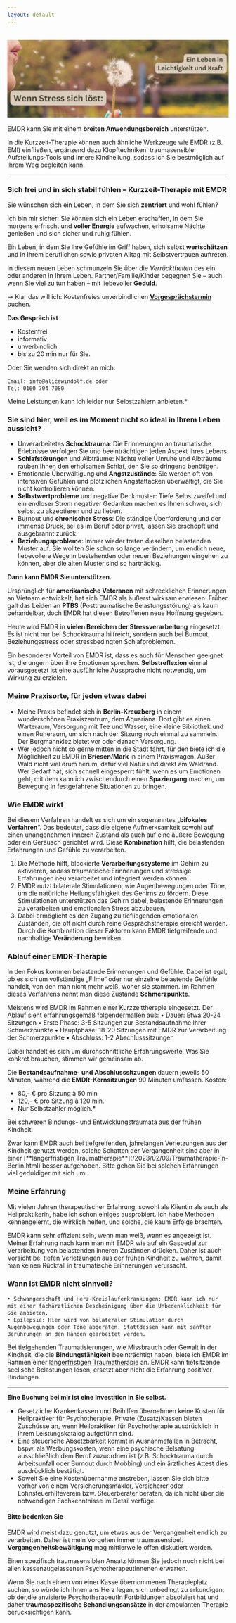 ```yaml
---
layout: default
---
```

<br/>
<img src="/assets/2024-07-13-EMDR-Kurzzeit-Therapie.jpg" alt="" style="max-width:100%"/>

<p></p>

EMDR kann Sie mit einem **breiten Anwendungsbereich** unterstützen. 

In die Kurzzeit-Therapie können auch ähnliche Werkzeuge wie EMDR (z.B. EMI) einfließen, ergänzend dazu Klopftechniken, traumasensible Aufstellungs-Tools und Innere Kindheilung, sodass ich Sie bestmöglich auf Ihrem Weg begleiten kann. 

----

### Sich frei und in sich stabil fühlen – Kurzzeit-Therapie mit EMDR
Sie wünschen sich ein Leben, in dem Sie sich **zentriert** und wohl fühlen?  

Ich bin mir sicher: Sie können sich ein Leben erschaffen, in dem Sie morgens erfrischt und **voller Energie** aufwachen, erholsame Nächte genießen und sich sicher und ruhig fühlen. 

Ein Leben, in dem Sie Ihre Gefühle im Griff haben, sich selbst **wertschätzen** und in Ihrem beruflichen sowie privaten Alltag mit Selbstvertrauen auftreten. 

In diesem neuen Leben schmunzeln Sie über die _Verrücktheiten_ des ein oder anderen in Ihrem Leben. Partner/Familie/Kinder begegnen Sie – auch  wenn Sie viel zu tun haben – mit liebevoller **Geduld**.

→ Klar das will ich: Kostenfreies unverbindlichen [**Vorgesprächstermin**](https://traumatherapie.youcanbook.me) buchen.

**Das Gespräch ist**
- Kostenfrei
- informativ
- unverbindlich
- bis zu 20 min nur für Sie.

Oder Sie wenden sich direkt an mich:

    Email: info@alicewindolf.de oder
    Tel: 0160 704 7080

Meine Leistungen kann ich leider nur Selbstzahlern anbieten.* 


### Sie sind hier, weil es im Moment nicht so ideal in Ihrem Leben aussieht?
- Unverarbeitetes **Schocktrauma**: Die Erinnerungen an traumatische Erlebnisse verfolgen Sie und beeinträchtigen jeden Aspekt Ihres Lebens.
- **Schlafstörungen** und Albträume: Nächte voller Unruhe und Albträume rauben Ihnen den erholsamen Schlaf, den Sie so dringend benötigen.
- Emotionale Überwältigung und **Angstzustände**: Sie werden oft von intensiven Gefühlen und plötzlichen Angstattacken überwältigt, die Sie nicht kontrollieren können.
- **Selbstwertprobleme** und negative Denkmuster: Tiefe Selbstzweifel und ein endloser Strom negativer Gedanken machen es Ihnen schwer, sich selbst zu akzeptieren und zu lieben.
- Burnout und **chronischer Stress**: Die ständige Überforderung und der immense Druck, sei es im Beruf oder privat, lassen Sie erschöpft und ausgebrannt zurück.
- **Beziehungsprobleme**: Immer wieder treten dieselben belastenden Muster auf. Sie wollten Sie schon so lange verändern, um endlich neue, liebevollere Wege in bestehenden oder neuen Beziehungen eingehen zu können, aber die alten Muster sind so hartnäckig. 

**Dann kann EMDR Sie unterstützen.**

Ursprünglich für **amerikanische Veteranen** mit schrecklichen Erinnerungen an Vietnam entwickelt, hat sich EMDR als äußerst wirksam erwiesen. Früher galt das Leiden an **PTBS** (Posttraumatische Belastungsstörung) als kaum behandelbar, doch EMDR hat diesen Betroffenen neue Hoffnung gegeben.

Heute wird EMDR in **vielen Bereichen der Stressverarbeitung** eingesetzt. Es ist nicht nur bei Schocktrauma hilfreich, sondern auch bei Burnout, Beziehungsstress oder stressbedingten Schlafproblemen. 

Ein besonderer Vorteil von EMDR ist, dass es auch für Menschen geeignet ist, die ungern über ihre Emotionen sprechen. **Selbstreflexion** einmal vorausgesetzt ist eine ausführliche Aussprache nicht notwendig, um Wirkung zu erzielen.

### Meine Praxisorte, für jeden etwas dabei
- Meine Praxis befindet sich in **Berlin-Kreuzberg** in einem wunderschönen Praxiszentrum, dem Aquariana. Dort gibt es einen Warteraum, Versorgung mit Tee und Wasser, eine kleine Bibliothek und einen Ruheraum, um sich nach der Sitzung noch einmal zu sammeln. Der Bergmannkiez bietet vor oder danach Versorgung. 
- Wer jedoch nicht so gerne mitten in die Stadt fährt, für den biete ich die Möglichkeit zu EMDR in **Briesen/Mark** in einem Praxiswagen. Außer Wald nicht viel drum herum, dafür viel Natur und direkt am Waldrand. Wer Bedarf hat, sich schnell eingesperrt fühlt, wenn es um Emotionen geht, mit dem kann ich zwischendurch einen **Spaziergang** machen, um Bewegung in festgefahrene Situationen zu bringen.

### Wie EMDR wirkt
Bei diesem Verfahren handelt es sich um ein sogenanntes „**bifokales Verfahren**“. Das bedeutet, dass die eigene Aufmerksamkeit sowohl auf einen unangenehmen inneren Zustand als auch auf eine äußere Bewegung oder ein Geräusch gerichtet wird. Diese **Kombination** hilft, die belastenden Erfahrungen und Gefühle zu verarbeiten. 
1.  Die Methode hilft, blockierte **Verarbeitungssysteme** im Gehirn zu aktivieren, sodass traumatische Erinnerungen und stressige Erfahrungen neu verarbeitet und integriert werden können. 
2. EMDR nutzt bilaterale Stimulationen, wie Augenbewegungen oder Töne, um die natürliche Heilungsfähigkeit des Gehirns zu fördern. Diese Stimulationen unterstützen das Gehirn dabei, belastende Erinnerungen zu verarbeiten und emotionalen Stress abzubauen.
3. Dabei ermöglicht es den Zugang zu tiefliegenden emotionalen Zuständen, die oft nicht durch reine Gesprächstherapie erreicht werden. Durch die Kombination dieser Faktoren kann EMDR tiefgreifende und nachhaltige **Veränderung** bewirken.

### Ablauf einer EMDR-Therapie
In den Fokus kommen belastende Erinnerungen und Gefühle. Dabei ist egal, ob es sich um vollständige „Filme“ oder nur einzelne belastende Gefühle handelt, von den man nicht mehr weiß, woher sie stammen. Im Rahmen dieses Verfahrens nennt man diese Zustände **Schmerzpunkte**.

Meistens wird EMDR im Rahmen einer Kurzzeittherapie eingesetzt. Der Ablauf sieht erfahrungsgemäß folgendermaßen aus:
    • Dauer: Etwa 20-24 Sitzungen
    • Erste Phase: 3-5 Sitzungen zur Bestandsaufnahme Ihrer Schmerzpunkte
    • Hauptphase: 18-20 Sitzungen mit EMDR zur Verarbeitung der Schmerzpunkte
    • Abschluss: 1-2 Abschlusssitzungen

Dabei handelt es sich um durchschnittliche Erfahrungswerte. Was Sie konkret brauchen, stimmen wir gemeinsam ab. 

Die **Bestandsaufnahme- und Abschlusssitzungen** dauern jeweils 50 Minuten, während die **EMDR-Kernsitzungen** 90 Minuten umfassen.
Kosten: 
- 80,- € pro Sitzung à 50 min
- 120,- € pro Sitzung à 120 min.
- Nur Selbstzahler möglich.*   

Bei schweren Bindungs- und Entwicklungstraumata aus der frühen Kindheit: 
<p>Zwar kann EMDR auch bei tiefgreifenden, jahrelangen Verletzungen aus der Kindheit genutzt werden, solche Schatten der Vergangenheit sind aber in einer [**längerfristigen Traumatherapie**](/2023/02/09/Traumatherapie-in-Berlin.html) besser aufgehoben. Bitte gehen Sie bei solchen Erfahrungen viel geduldiger mit sich um.</p>

### Meine Erfahrung
Mit vielen Jahren therapeutischer Erfahrung, sowohl als Klientin als auch als Heilpraktikerin, habe ich schon einiges ausprobiert. Ich habe Methoden kennengelernt, die wirklich helfen, und solche, die kaum Erfolge brachten. 

EMDR kann sehr effizient sein, wenn man weiß, wann es angezeigt ist. Meiner Erfahrung nach kann man mit EMDR wie auf ein Gaspedal zur Verarbeitung von belastenden inneren Zuständen drücken. Daher ist auch Vorsicht bei tiefen Verletzungen aus der frühen Kindheit zu wahren, damit man keinen Rückfall in traumatische Erinnerungen verursacht.  

### Wann ist EMDR nicht sinnvoll?
    • Schwangerschaft und Herz-Kreislauferkrankungen: EMDR kann ich nur mit einer fachärztlichen Bescheinigung über die Unbedenklichkeit für Sie anbieten.
    • Epilepsie: Hier wird von bilateraler Stimulation durch Augenbewegungen oder Töne abgeraten. Stattdessen kann mit sanften Berührungen an den Händen gearbeitet werden.

Bei tiefgehenden Traumatisierungen, wie Missbrauch oder Gewalt in der Kindheit, die die **Bindungsfähigkeit** beeinträchtigt haben, biete ich EMDR im Rahmen einer [längerfristigen Traumatherapie](/2023/02/09/Traumatherapie-in-Berlin.html) an. EMDR kann tiefsitzende seelische Belastungen lösen, ersetzt aber nicht die Erfahrung positiver Bindungen.

----
**Eine Buchung bei mir ist eine Investition in Sie selbst.**
- Gesetzliche Krankenkassen und Beihilfen übernehmen keine Kosten für Heilpraktiker für Psychotherapie. Private (Zusatz)Kassen bieten Zuschüsse an, wenn Heilpraktiker für Psychotherapie ausdrücklich in ihrem Leistungskatalog aufgeführt sind.
- Eine steuerliche Absetzbarkeit kommt in Ausnahmefällen in Betracht, bspw. als Werbungskosten, wenn eine psychische Belsatung ausschließlich dem Beruf zuzuordnen ist (z.B. Schocktrauma durch Arbeitsunfall oder Burnout durch Mobbing) und ein ärztliches Attest dies ausdrücklich bestätigt.
- Soweit Sie eine Kostenübernahme anstreben, lassen Sie sich bitte vorher von einem Versicherungsmakler, Versicherer oder Lohnsteuerhilfeverein bzw. Steuerberater beraten, da ich nicht über die notwendigen Fachkenntnisse im Detail verfüge.

#### Bitte bedenken Sie
EMDR wird meist dazu genutzt, um etwas aus der Vergangenheit endlich zu verarbeiten. Daher ist mein Vorgehen immer traumasensibel. **Vergangenheitsbewältigung** mag mittlerweile offen diskutiert werden.  

Einen spezifisch traumasensiblen Ansatz können Sie jedoch noch nicht bei allen kassenzugelassenen PsychotherapeutInnenen erwarten. 

Wenn Sie nach einem von einer Kasse übernommenen Therapieplatz suchen, so würde ich Ihnen ans Herz legen, sich unbedingt zu erkundigen, ob der,die anvisierte PsychotherapeutIn Fortbildungen absolviert hat und daher **traumaspezifische Behandlungsansätze** in der ambulanten Therapie berücksichtigen kann.


